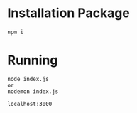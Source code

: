 # Installation Package
```
npm i 
```
# Running 
```
node index.js
or
nodemon index.js

localhost:3000
```
